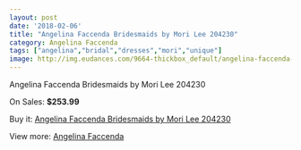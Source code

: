 ```yaml
---
layout: post
date: '2018-02-06'
title: "Angelina Faccenda Bridesmaids by Mori Lee 204230"
category: Angelina Faccenda
tags: ["angelina","bridal","dresses","mori","unique"]
image: http://img.eudances.com/9664-thickbox_default/angelina-faccenda-bridesmaids-by-mori-lee-204230.jpg
---
```

Angelina Faccenda Bridesmaids by Mori Lee 204230

On Sales: **$253.99**
<a href="https://www.eudances.com/en/angelina-faccenda/3184-angelina-faccenda-bridesmaids-by-mori-lee-204230.html"><amp-img layout="responsive" width="600" height="600" src="//img.eudances.com/9664-thickbox_default/angelina-faccenda-bridesmaids-by-mori-lee-204230.jpg" alt="Angelina Faccenda Bridesmaids by Mori Lee 204230 0" /></a>
<a href="https://www.eudances.com/en/angelina-faccenda/3184-angelina-faccenda-bridesmaids-by-mori-lee-204230.html"><amp-img layout="responsive" width="600" height="600" src="//img.eudances.com/9665-thickbox_default/angelina-faccenda-bridesmaids-by-mori-lee-204230.jpg" alt="Angelina Faccenda Bridesmaids by Mori Lee 204230 1" /></a>

Buy it: [Angelina Faccenda Bridesmaids by Mori Lee 204230](https://www.eudances.com/en/angelina-faccenda/3184-angelina-faccenda-bridesmaids-by-mori-lee-204230.html "Angelina Faccenda Bridesmaids by Mori Lee 204230")

View more: [Angelina Faccenda](https://www.eudances.com/en/55-angelina-faccenda "Angelina Faccenda")